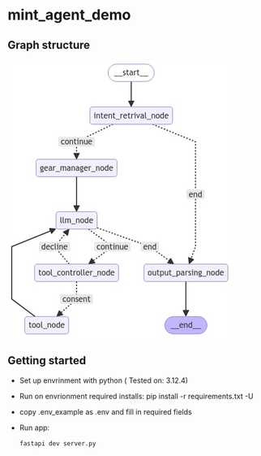 # mint_agent_demo

## Graph structure
![ALT TEXT](./graph_schema.png)

## Getting started

* Set up envrinment with python ( Tested on: 3.12.4)

* Run on envrionment required installs:
pip install -r requirements.txt -U

* copy .env_example as .env and fill in required fields

* Run app:

    ```
    fastapi dev server.py
    ```